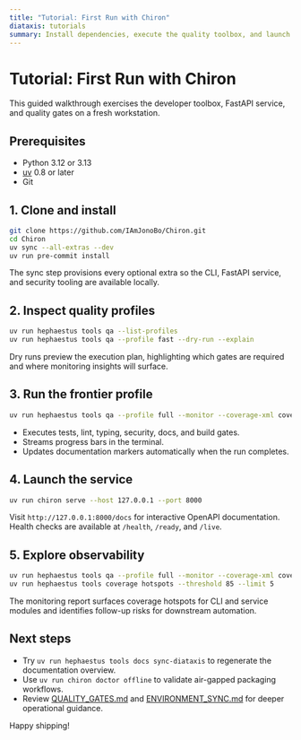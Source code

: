 ```yaml
---
title: "Tutorial: First Run with Chiron"
diataxis: tutorials
summary: Install dependencies, execute the quality toolbox, and launch the FastAPI service locally.
---
```


# Tutorial: First Run with Chiron

This guided walkthrough exercises the developer toolbox, FastAPI service, and quality gates on a fresh workstation.

## Prerequisites

- Python 3.12 or 3.13
- [uv](https://docs.astral.sh/uv/) 0.8 or later
- Git

## 1. Clone and install

```bash
git clone https://github.com/IAmJonoBo/Chiron.git
cd Chiron
uv sync --all-extras --dev
uv run pre-commit install
```

The sync step provisions every optional extra so the CLI, FastAPI service, and security tooling are available locally.

## 2. Inspect quality profiles

```bash
uv run hephaestus tools qa --list-profiles
uv run hephaestus tools qa --profile fast --dry-run --explain
```

Dry runs preview the execution plan, highlighting which gates are required and where monitoring insights will surface.

## 3. Run the frontier profile

```bash
uv run hephaestus tools qa --profile full --monitor --coverage-xml coverage.xml --sync-docs docs/QUALITY_GATES.md
```

- Executes tests, lint, typing, security, docs, and build gates.
- Streams progress bars in the terminal.
- Updates documentation markers automatically when the run completes.

## 4. Launch the service

```bash
uv run chiron serve --host 127.0.0.1 --port 8000
```

Visit `http://127.0.0.1:8000/docs` for interactive OpenAPI documentation. Health checks are available at `/health`, `/ready`, and `/live`.

## 5. Explore observability

```bash
uv run hephaestus tools qa --profile full --monitor --coverage-xml coverage.xml --json
uv run hephaestus tools coverage hotspots --threshold 85 --limit 5
```

The monitoring report surfaces coverage hotspots for CLI and service modules and identifies follow-up risks for downstream automation.

## Next steps

- Try `uv run hephaestus tools docs sync-diataxis` to regenerate the documentation overview.
- Use `uv run chiron doctor offline` to validate air-gapped packaging workflows.
- Review [QUALITY_GATES.md](../QUALITY_GATES.md) and [ENVIRONMENT_SYNC.md](../ENVIRONMENT_SYNC.md) for deeper operational guidance.

Happy shipping!
